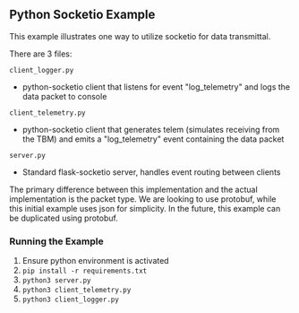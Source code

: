 ## Python Socketio Example

This example illustrates one way to utilize socketio for data transmittal.

There are 3 files:

`client_logger.py`
- python-socketio client that listens for event "log_telemetry" and logs
the data packet to console

`client_telemetry.py`
- python-socketio client that generates telem (simulates receiving from the TBM) and emits a "log_telemetry" event containing the data packet

`server.py`
- Standard flask-socketio server, handles event routing between clients  

The primary difference between this implementation and the actual implementation is the packet type. We are looking to use protobuf, while this initial example uses json for simplicity. In the future, this example can be duplicated using protobuf. 

### Running the Example
1. Ensure python environment is activated 
2. `pip install -r requirements.txt`
3. `python3 server.py`
4. `python3 client_telemetry.py`
5. `python3 client_logger.py`
